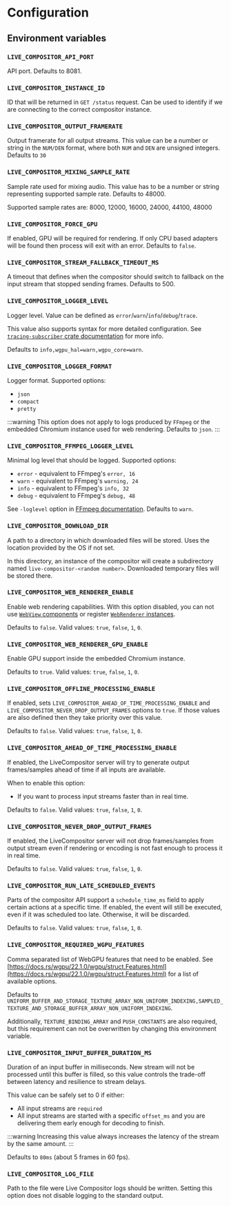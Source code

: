 # Configuration

## Environment variables

### `LIVE_COMPOSITOR_API_PORT`

API port. Defaults to 8081.

### `LIVE_COMPOSITOR_INSTANCE_ID`

ID that will be returned in `GET /status` request. Can be used to identify if we are connecting to the correct compositor instance.

### `LIVE_COMPOSITOR_OUTPUT_FRAMERATE`

Output framerate for all output streams. This value can be a number or string in the `NUM/DEN` format, where both `NUM` and `DEN` are unsigned integers. Defaults to `30`

### `LIVE_COMPOSITOR_MIXING_SAMPLE_RATE`

Sample rate used for mixing audio. This value has to be a number or string representing supported sample rate. Defaults to 48000.

Supported sample rates are: 8000, 12000, 16000, 24000, 44100, 48000

### `LIVE_COMPOSITOR_FORCE_GPU`

If enabled, GPU will be required for rendering. If only CPU based adapters will be found then process will exit with an error. Defaults to `false`.

### `LIVE_COMPOSITOR_STREAM_FALLBACK_TIMEOUT_MS`

A timeout that defines when the compositor should switch to fallback on the input stream that stopped sending frames. Defaults to 500.

### `LIVE_COMPOSITOR_LOGGER_LEVEL`

Logger level. Value can be defined as `error`/`warn`/`info`/`debug`/`trace`.

This value also supports syntax for more detailed configuration. See [`tracing-subscriber` crate documentation](https://docs.rs/tracing-subscriber/latest/tracing_subscriber/filter/struct.EnvFilter.html#example-syntax) for more info.

Defaults to `info,wgpu_hal=warn,wgpu_core=warn`.

### `LIVE_COMPOSITOR_LOGGER_FORMAT`

Logger format. Supported options:

- `json`
- `compact`
- `pretty`

:::warning
This option does not apply to logs produced by `FFmpeg` or the embedded Chromium instance used for web rendering. Defaults to `json`.
:::

### `LIVE_COMPOSITOR_FFMPEG_LOGGER_LEVEL`

Minimal log level that should be logged. Supported options:

- `error` - equivalent to FFmpeg's `error, 16`
- `warn` - equivalent to FFmpeg's `warning, 24`
- `info` - equivalent to FFmpeg's `info, 32`
- `debug` - equivalent to FFmpeg's `debug, 48`

See `-loglevel` option in [FFmpeg documentation](https://ffmpeg.org/ffmpeg.html). Defaults to `warn`.

### `LIVE_COMPOSITOR_DOWNLOAD_DIR`

A path to a directory in which downloaded files will be stored. Uses the location provided by the OS if not set.

In this directory, an instance of the compositor will create a subdirectory named `live-compositor-<random number>`. Downloaded temporary files will be stored there.

### `LIVE_COMPOSITOR_WEB_RENDERER_ENABLE`

Enable web rendering capabilities. With this option disabled, you can not use [`WebView` components](../api/components/WebView) or register [`WebRenderer` instances](../api/renderers/web).

Defaults to `false`. Valid values: `true`, `false`, `1`, `0`.

### `LIVE_COMPOSITOR_WEB_RENDERER_GPU_ENABLE`

Enable GPU support inside the embedded Chromium instance.

Defaults to `true`. Valid values: `true`, `false`, `1`, `0`.

### `LIVE_COMPOSITOR_OFFLINE_PROCESSING_ENABLE`

If enabled, sets `LIVE_COMPOSITOR_AHEAD_OF_TIME_PROCESSING_ENABLE` and `LIVE_COMPOSITOR_NEVER_DROP_OUTPUT_FRAMES` options to `true`. If those values are also defined then they take priority over this value.

Defaults to `false`. Valid values: `true`, `false`, `1`, `0`.

### `LIVE_COMPOSITOR_AHEAD_OF_TIME_PROCESSING_ENABLE`

If enabled, the LiveCompositor server will try to generate output frames/samples ahead of time if all inputs are available.

When to enable this option:

- If you want to process input streams faster than in real time.

Defaults to `false`. Valid values: `true`, `false`, `1`, `0`.

### `LIVE_COMPOSITOR_NEVER_DROP_OUTPUT_FRAMES`

If enabled, the LiveCompositor server will not drop frames/samples from output stream even if rendering or encoding is not fast enough to process it in real time.

Defaults to `false`. Valid values: `true`, `false`, `1`, `0`.

### `LIVE_COMPOSITOR_RUN_LATE_SCHEDULED_EVENTS`

Parts of the compositor API support a `schedule_time_ms` field to apply certain actions at a specific time. If enabled, the event will still be executed, even if it was scheduled too late. Otherwise, it will be discarded.

Defaults to `false`. Valid values: `true`, `false`, `1`, `0`.

### `LIVE_COMPOSITOR_REQUIRED_WGPU_FEATURES`

Comma separated list of WebGPU features that need to be enabled. See [https://docs.rs/wgpu/22.1.0/wgpu/struct.Features.html](https://docs.rs/wgpu/22.1.0/wgpu/struct.Features.html) for a list of available options.

Defaults to `UNIFORM_BUFFER_AND_STORAGE_TEXTURE_ARRAY_NON_UNIFORM_INDEXING,SAMPLED_TEXTURE_AND_STORAGE_BUFFER_ARRAY_NON_UNIFORM_INDEXING`.

Additionally, `TEXTURE_BINDING_ARRAY` and `PUSH_CONSTANTS` are also required, but this requirement can not be overwritten by changing this
environment variable.

### `LIVE_COMPOSITOR_INPUT_BUFFER_DURATION_MS`

Duration of an input buffer in milliseconds. New stream will not be processed until this buffer is filled, so this value controls the trade-off between
latency and resilience to stream delays.

This value can be safely set to 0 if either:
- All input streams are `required`
- All input streams are started with a specific `offset_ms` and you are delivering them early enough for decoding to finish.

:::warning
Increasing this value always increases the latency of the stream by the same amount.
:::

Defaults to `80ms` (about 5 frames in 60 fps).

### `LIVE_COMPOSITOR_LOG_FILE`

Path to the file were Live Compositor logs should be written. Setting this option does not disable logging to the standard output.
